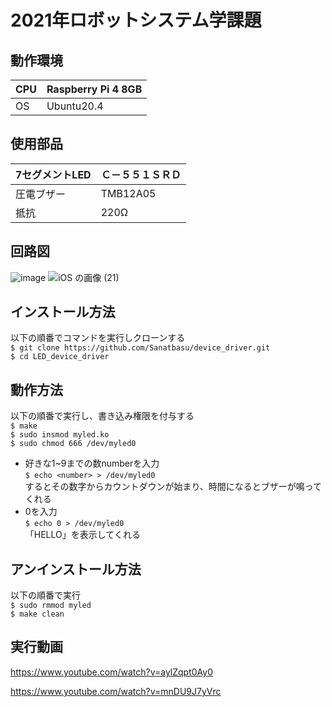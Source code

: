 # 2021年ロボットシステム学課題
## 動作環境
|  CPU |  Raspberry Pi 4 8GB  |
| ---- | ---- |
|  OS  |  Ubuntu20.4  |
## 使用部品
|  7セグメントLED  |Ｃ－５５１ＳＲＤ    |
| ---- | ---- |
|  圧電ブザー |  TMB12A05 |
|  抵抗 |  220Ω  |
## 回路図
![image](https://user-images.githubusercontent.com/94948436/146022971-d9a841a8-a800-49ea-894b-79c63ed4cc0a.png)
![iOS の画像 (21)](https://user-images.githubusercontent.com/94948436/146133229-ae4c0d7e-5f2c-4c51-8299-325d622be748.jpg)

## インストール方法
以下の順番でコマンドを実行しクローンする  
 `$ git clone https://github.com/Sanatbasu/device_driver.git`  
 `$ cd LED_device_driver`    
 
## 動作方法
以下の順番で実行し、書き込み権限を付与する    
 `$ make`     
`$ sudo insmod myled.ko`    
`$ sudo chmod 666 /dev/myled0`    

+ 好きな1~9までの数numberを入力    
`$ echo <number> > /dev/myled0`    
するとその数字からカウントダウンが始まり、時間になるとブザーが鳴ってくれる   
+ 0を入力    
`$ echo 0 > /dev/myled0`       
「HELLO」を表示してくれる
## アンインストール方法
以下の順番で実行    
 `$ sudo rmmod myled`    
 `$ make clean`
##  実行動画
https://www.youtube.com/watch?v=aylZqpt0Ay0

https://www.youtube.com/watch?v=mnDU9J7yVrc
